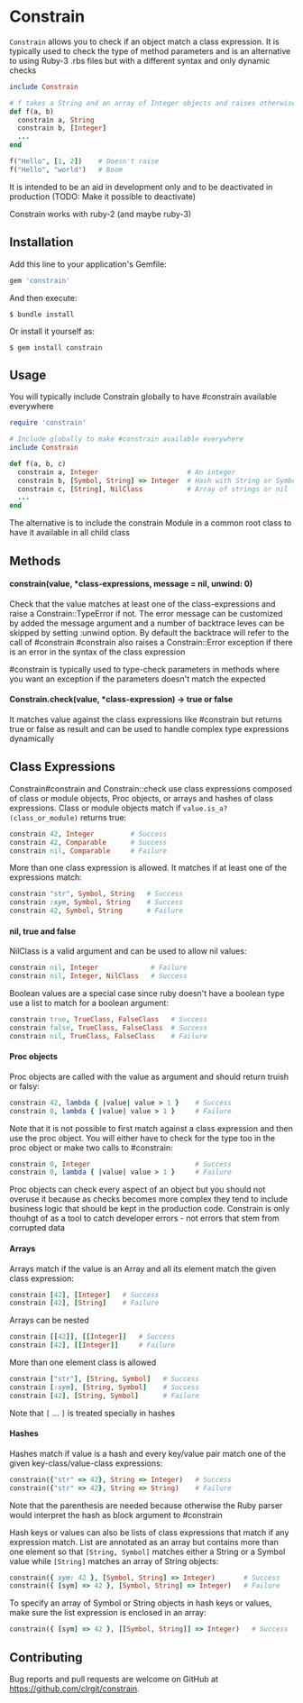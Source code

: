 # Constrain

`Constrain` allows you to check if an object match a class expression. It is
typically used to check the type of method parameters and is an alternative to
using Ruby-3 .rbs files but with a different syntax and only dynamic checks

```ruby
include Constrain

# f takes a String and an array of Integer objects and raises otherwise
def f(a, b)
  constrain a, String
  constrain b, [Integer]
  ...
end

f("Hello", [1, 2])    # Doesn't raise
f("Hello", "world")   # Boom
```

It is intended to be an aid in development only and to be deactivated in
production (TODO: Make it possible to deactivate)

Constrain works with ruby-2 (and maybe ruby-3)

## Installation

Add this line to your application's Gemfile:

```ruby
gem 'constrain'
```

And then execute:

    $ bundle install

Or install it yourself as:

    $ gem install constrain

## Usage

You will typically include Constrain globally to have #constrain available everywhere

```ruby
require 'constrain'

# Include globally to make #constrain available everywhere
include Constrain

def f(a, b, c)
  constrain a, Integer                      # An integer
  constrain b, [Symbol, String] => Integer  # Hash with String or Symbol keys
  constrain c, [String], NilClass           # Array of strings or nil
  ...
end
```

The alternative is to include the constrain Module in a common root class to
have it available in all child class

## Methods

#### constrain(value, \*class-expressions, message = nil, unwind: 0)

Check that the value matches at least one of the class-expressions and
raise a Constrain::TypeError if not. The error message can be customized by
added the message argument and a number of backtrace leves can be skipped by
setting :unwind option. By default the backtrace will refer to the call of #constrain
\#constrain also raises a Constrain::Error exception if there is an error
in the syntax of the class expression

\#constrain is typically used to type-check parameters in methods where you
want an exception if the parameters doesn't match the expected


#### Constrain.check(value, \*class-expression) -> true or false

It matches value against the class expressions like #constrain but returns true
or false as result and can be used to handle complex type expressions dynamically 

## Class Expressions

Constrain#constrain and Constrain::check use class expressions composed of
class or module objects, Proc objects, or arrays and hashes of class expressions. Class or module
objects match if `value.is_a?(class_or_module)` returns true:

```ruby
constrain 42, Integer         # Success
constrain 42, Comparable      # Success
constrain nil, Comparable     # Failure
```

More than one class expression is allowed. It matches if at least one of the expressions match:

```ruby
constrain "str", Symbol, String   # Success
constrain :sym, Symbol, String    # Success
constrain 42, Symbol, String      # Failure
```

#### nil, true and false

NilClass is a valid argument and can be used to allow nil values:

```ruby
constrain nil, Integer             # Failure
constrain nil, Integer, NilClass   # Success
```

Boolean values are a special case since ruby doesn't have a boolean type use a
list to match for a boolean argument:

```ruby
constrain true, TrueClass, FalseClass   # Success
constrain false, TrueClass, FalseClass  # Success
constrain nil, TrueClass, FalseClass    # Failure
```

#### Proc objects

Proc objects are called with the value as argument and should return truish or falsy:

```ruby
constrain 42, lambda { |value| value > 1 }    # Success
constrain 0, lambda { |value| value > 1 }     # Failure
```

Note that it is not possible to first match against a class expression and then use the proc object. You will either have to check for the type too in the proc object or make two calls to #constrain:

```ruby
constrain 0, Integer                          # Success
constrain 0, lambda { |value| value > 1 }     # Failure
```

Proc objects can check every aspect of an object but you should not overuse it
because as checks becomes more complex they tend to include business logic that
should be kept in the production code. Constrain is only thouhgt of as a tool
to catch developer errors - not errors that stem from corrupted data

#### Arrays

Arrays match if the value is an Array and all its element match the given class expression:

```ruby
constrain [42], [Integer]   # Success
constrain [42], [String]    # Failure
```

Arrays can be nested

```ruby
constrain [[42]], [[Integer]]   # Success
constrain [42], [[Integer]]     # Failure
```

More than one element class is allowed

```ruby
constrain ["str"], [String, Symbol]   # Success
constrain [:sym], [String, Symbol]    # Success
constrain [42], [String, Symbol]      # Failure
```

Note that `[` ... `]` is treated specially in hashes

#### Hashes

Hashes match if value is a hash and every key/value pair match one of the given
key-class/value-class expressions:

```ruby
constrain({"str" => 42}, String => Integer)   # Success
constrain({"str" => 42}, String => String)    # Failure
```

Note that the parenthesis are needed because otherwise the Ruby parser would
interpret the hash as block argument to #constrain

Hash keys or values can also be lists of class expressions that match if any
expression match. List are annotated as an array but contains more than one
element so that `[String, Symbol]` matches either a String or a Symbol value
while `[String]` matches an array of String objects:

```ruby
constrain({ sym: 42 }, [Symbol, String] => Integer)       # Success
constrain({ [sym] => 42 }, [Symbol, String] => Integer)   # Failure
```

To specify an array of Symbol or String objects in hash keys or values, make
sure the list expression is enclosed in an array:

```ruby
constrain({ [sym] => 42 }, [[Symbol, String]] => Integer)   # Success
```

## Contributing

Bug reports and pull requests are welcome on GitHub at https://github.com/clrgit/constrain.


